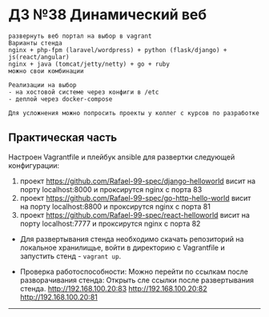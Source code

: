 # ДЗ №38 Динамический веб
```
развернуть веб портал на выбор в vagrant
Варианты стенда
nginx + php-fpm (laravel/wordpress) + python (flask/django) + js(react/angular)
nginx + java (tomcat/jetty/netty) + go + ruby
можно свои комбинации

Реализации на выбор
- на хостовой системе через конфиги в /etc
- деплой через docker-compose

Для усложнения можно попросить проекты у коллег с курсов по разработке
```

## Практическая часть

Настроен Vagrantfile и плейбук ansible для развертки следующей конфигурации:
1) проект https://github.com/Rafael-99-spec/django-helloworld висит на порту localhost:8000 и проксирутся nginx с порта 83
2) проект https://github.com/Rafael-99-spec/go-http-hello-world висит на порту localhost:8800 и проксирутся nginx с порта 81
3) проект https://github.com/Rafael-99-spec/react-helloworld висит на порту localhost:7777 и проксирутся nginx с порта 82


- Для развертывания стенда необходимо скачать репозиторий на локальное хранилищье, войти в директорию с Vagrantfile и запустить стенд - ```vagrant up```.

- Проверка работоспособности:
Можно перейти по ссылкам после разворачивания стенда: 
Открыть сле ссылки после развертывания стенда.
http://192.168.100.20:83 
http://192.168.100.20:82 
http://192.168.100.20:81 

---
